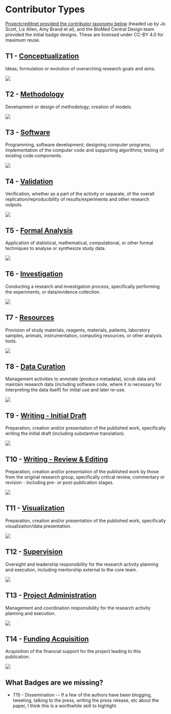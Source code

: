 # Contributor Types

[Projectcreditnet provided the contributor taxonomy below](http://www.nature.com/news/publishing-credit-where-credit-is-due-1.15033?WT.ec_id=NATURE-20140417) (headed up by Jo Scott, Liz Allen, Amy Brand et al), and the BioMed Central Design team provided the initial badge designs. These are licensed under CC-BY 4.0 for maximum reuse. 

## T1 - [Conceptualization](https://github.com/akenall/Open-Contributorship-Badges/issues/1)
Ideas; formulation or evolution of overarching research goals and aims.

![](https://cloud.githubusercontent.com/assets/6196005/4693065/01171b6a-5789-11e4-9471-d7e27c7a1595.png)


## T2 - [Methodology](https://github.com/akenall/Open-Contributorship-Badges/issues/1)
Development or design of methodology; creation of models.

![](https://cloud.githubusercontent.com/assets/6196005/4693075/14c5ef56-5789-11e4-8e81-17cbb89ffaa9.png)

## T3 - [Software](https://github.com/akenall/Open-Contributorship-Badges/issues/1)
Programming, software development; designing computer programs; implementation of the computer code and supporting algorithms; testing of existing code components.

![](https://cloud.githubusercontent.com/assets/6196005/4692966/2e5fb560-5783-11e4-998f-864f63243f94.png) 

## T4 - [Validation](https://github.com/akenall/Open-Contributorship-Badges/issues/1)
Verification, whether as a part of the activity or separate, of the overall replication/reproducibility of results/experiments and other research outputs.

![](https://cloud.githubusercontent.com/assets/6196005/4693079/14e83390-5789-11e4-9084-34007e4810a3.png)

## T5 - [Formal Analysis](https://github.com/akenall/Open-Contributorship-Badges/issues/1)
Application of statistical, mathematical, computational, or other formal techniques to analyse or synthesize study data.

![](https://cloud.githubusercontent.com/assets/6196005/4693073/14c1a0c2-5789-11e4-865e-45a26b2c20c0.png)

## T6 - [Investigation](https://github.com/akenall/Open-Contributorship-Badges/issues/1)
Conducting a research and investigation process, specifically performing the experiments, or data/evidence collection.

![](https://cloud.githubusercontent.com/assets/6196005/4693070/14b94d6e-5789-11e4-8a42-58596972f8ad.png)

## T7 - [Resources](https://github.com/akenall/Open-Contributorship-Badges/issues/1)
Provision of study materials, reagents, materials, patients, laboratory samples, animals, instrumentation, computing resources, or other analysis tools.

![](https://cloud.githubusercontent.com/assets/6196005/4693076/14d25c28-5789-11e4-8aad-004255767ec6.png)

## T8 - [Data Curation](https://github.com/akenall/Open-Contributorship-Badges/issues/1)
Management activities to annotate (produce metadata), scrub data and maintain research data (including software code, where it is necessary for interpreting the data itself) for initial use and later re-use.

![](https://cloud.githubusercontent.com/assets/6196005/4693067/0877d070-5789-11e4-820f-443b8f4fb87d.png)

## T9 - [Writing - Initial Draft](https://github.com/akenall/Open-Contributorship-Badges/issues/1)
Preparation, creation and/or presentation of the published work, specifically writing the initial draft (including substantive translation).

![](https://cloud.githubusercontent.com/assets/6196005/4693078/14e0a4ae-5789-11e4-927c-6143eef2dea8.png)

## T10 - [Writing - Review & Editing](https://github.com/akenall/Open-Contributorship-Badges/issues/1) 
Preparation, creation and/or presentation of the published work by those from the original research group, specifically critical review, commentary or revision - including pre- or post-publication stages.

![](https://cloud.githubusercontent.com/assets/6196005/4693071/14b9c3fc-5789-11e4-9bb9-42cea0f23426.png)

## T11 - [Visualization](https://github.com/akenall/Open-Contributorship-Badges/issues/1)
Preparation, creation and/or presentation of the published work, specifically visualization/data presentation.

![](https://cloud.githubusercontent.com/assets/6196005/4693068/0d6f8dd4-5789-11e4-89a2-a655f0f41f87.png)

## T12 - [Supervision](https://github.com/akenall/Open-Contributorship-Badges/issues/1)
Oversight and leadership responsibility for the research activity planning and execution, including mentorship external to the core team.

![](https://cloud.githubusercontent.com/assets/6196005/4693077/14d9e2a4-5789-11e4-8402-1df49cb721a1.png)

## T13 - [Project Administration](https://github.com/akenall/Open-Contributorship-Badges/issues/1)
Management and coordination responsibility for the research activity planning and execution.

![](https://cloud.githubusercontent.com/assets/6196005/4693072/14c08ed0-5789-11e4-99ab-94f03654d913.png)

## T14 - [Funding Acquisition](https://github.com/akenall/Open-Contributorship-Badges/issues/1)
Acquisition of the financial support for the project leading to this publication.
 
 ![](https://cloud.githubusercontent.com/assets/6196005/4693074/14c32a78-5789-11e4-8250-1a42155dd267.png)
 
## What Badges are we missing?

* T15 - Dissemination -- If a few of the authors have been blogging, tweeting, talking to the press, writing the press release, etc about the paper, I think this is a worthwhile skill to highlight.
